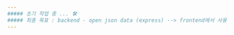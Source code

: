 ```yaml
---
##### 초기 작업 중 ... 🛠
##### 최종 목표 : backend - open json data (express) --> frontend에서 사용하기 
---
```




